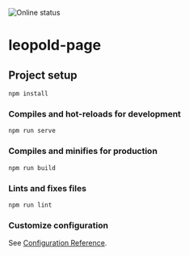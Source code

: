 ![Online status](https://img.shields.io/website?down_message=offline&up_message=online&url=https%3A%2F%2Fleopold.page)

# leopold-page

## Project setup
```
npm install
```

### Compiles and hot-reloads for development
```
npm run serve
```

### Compiles and minifies for production
```
npm run build
```

### Lints and fixes files
```
npm run lint
```

### Customize configuration
See [Configuration Reference](https://cli.vuejs.org/config/).

